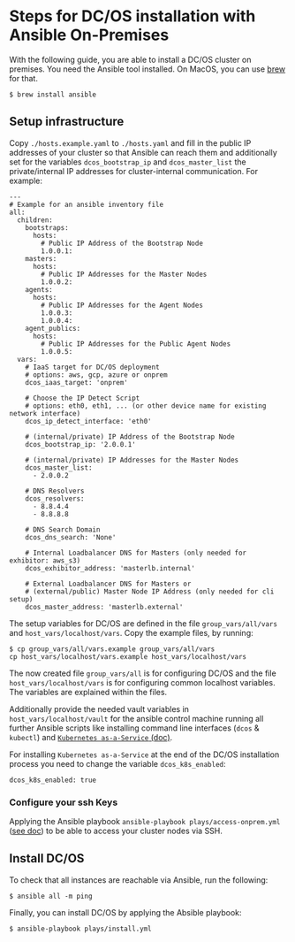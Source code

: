 # Steps for DC/OS installation with Ansible On-Premises

With the following guide, you are able to install a DC/OS cluster on premises. You need the Ansible tool installed.
On MacOS, you can use [brew](https://brew.sh/) for that.

```shell
$ brew install ansible
```

## Setup infrastructure

Copy `./hosts.example.yaml` to `./hosts.yaml` and fill in the public IP addresses of your cluster so that Ansible can reach them and additionally set for the variables `dcos_bootstrap_ip` and `dcos_master_list` the private/internal IP addresses for cluster-internal communication. For example:

```
---
# Example for an ansible inventory file
all:
  children:
    bootstraps:
      hosts:
        # Public IP Address of the Bootstrap Node
        1.0.0.1:
    masters:
      hosts:
        # Public IP Addresses for the Master Nodes
        1.0.0.2:
    agents:
      hosts:
        # Public IP Addresses for the Agent Nodes
        1.0.0.3:
        1.0.0.4:
    agent_publics:
      hosts:
        # Public IP Addresses for the Public Agent Nodes
        1.0.0.5:
  vars:
    # IaaS target for DC/OS deployment
    # options: aws, gcp, azure or onprem
    dcos_iaas_target: 'onprem'

    # Choose the IP Detect Script
    # options: eth0, eth1, ... (or other device name for existing network interface)
    dcos_ip_detect_interface: 'eth0'

    # (internal/private) IP Address of the Bootstrap Node
    dcos_bootstrap_ip: '2.0.0.1'

    # (internal/private) IP Addresses for the Master Nodes
    dcos_master_list:
      - 2.0.0.2

    # DNS Resolvers
    dcos_resolvers:
      - 8.8.4.4
      - 8.8.8.8

    # DNS Search Domain
    dcos_dns_search: 'None'

    # Internal Loadbalancer DNS for Masters (only needed for exhibitor: aws_s3)
    dcos_exhibitor_address: 'masterlb.internal'

    # External Loadbalancer DNS for Masters or 
    # (external/public) Master Node IP Address (only needed for cli setup) 
    dcos_master_address: 'masterlb.external'
```

The setup variables for DC/OS are defined in the file `group_vars/all/vars` and `host_vars/localhost/vars`. Copy the example files, by running:

```shell
$ cp group_vars/all/vars.example group_vars/all/vars
cp host_vars/localhost/vars.example host_vars/localhost/vars
```

The now created file `group_vars/all` is for configuring DC/OS and the file `host_vars/localhost/vars` is for configuring common localhost variables. The variables are explained within the files.

Additionally provide the needed vault variables in `host_vars/localhost/vault` for the ansible control machine running all further Ansible scripts like installing command line interfaces (`dcos` & `kubectl`) and [`Kubernetes as-a-Service` (doc)](docs/INSTALL_KUBERNETES.md). 

For installing `Kubernetes as-a-Service` at the end of the DC/OS installation process you need to change the variable `dcos_k8s_enabled`:

```
dcos_k8s_enabled: true
```

### Configure your ssh Keys

Applying the Ansible playbook `ansible-playbook plays/access-onprem.yml` ([see doc](docs/ACCESS_ONPREM.md)) to be able to access your cluster nodes via SSH.

## Install DC/OS

To check that all instances are reachable via Ansible, run the following:

```shell
$ ansible all -m ping
```

Finally, you can install DC/OS by applying the Absible playbook:

```shell
$ ansible-playbook plays/install.yml
```
